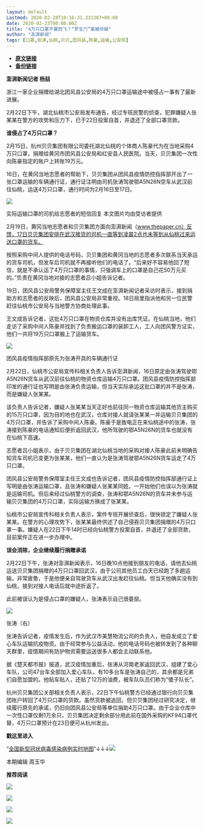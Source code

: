 ```yaml
---
layout: default
Lastmod: 2020-02-28T10:16:31.331387+00:00
date: 2020-02-23T00:00:00Z
title: "4万只口罩不翼而飞？“罗生门”案被侦破"
author: "澎湃新闻"
tags: [口罩,张涛,仙桃,贝贝,团风县,陈豪,运输,公安局]
---
```


* [**原文链接**](https://mp.weixin.qq.com/s/kJdMYHtjCDRbwIZsoHkC5w)
* [**备份链接**](http://archive.today/Ybq51)


**澎湃新闻记者 杨喆**

  

浙江一家企业捐赠给湖北团风县公安局的4万只口罩运输途中被侵占一事有了最新进展。

2月22日下午，湖北仙桃市公安局发布通告，经过专班民警的侦查，犯罪嫌疑人张某某在警方的攻势和压力下，已于22日投案自首，并退还了全部口罩货款。

**谁侵占了4万只口罩？**

2月15日，杭州贝贝集团有限公司委托湖北仙桃的个体商人陈豪代为在当地采购4万只口罩，捐赠给黄冈市团风县公安局和红安县人民医院。当天，贝贝集团一次性向陈豪指定的账户上转账19万元。

16日，在黄冈当地志愿者的帮助下，贝贝集团从团风县疫情防控指挥部开出了一张口罩运输的车辆通行证，通行证注明由司机张涛驾驶鄂A5N26N空车从武汉前往仙桃，运送4万只口罩，通行时间为2月16日至17日。  

  

![](/images/post/670c1de1f316d11fc1d8d0e5b71e6c22.jpg)

实际运输口罩的司机给志愿者的短信回复 本文图片均由受访者提供  
  

2月19日，黄冈当地志愿者和贝贝集团方面向澎湃新闻（www.thepaper.cn）反馈，17日贝贝集团安排在武汉接货的司机一直等到凌晨2点也未等到从仙桃过来运送口罩的货车。

按照采购中间人提供的电话号码，贝贝集团和黄冈当地的志愿者多次联系当天承运的货车司机，但发车后司机就不再接听他们的电话了。“后来好不容易他回了短信，就是不承认运了4万只口罩的事情，只强调车上的口罩是自己花50万元买的。”负责在黄冈当地对接的志愿者吕小姐告诉记者。

19日，团风县公安局警务保障室主任王文成在澎湃新闻记者采访时表示，接到捐助方和志愿者的反映后，团风县公安局非常重视。18日局里指派他和另一位民警赶往仙桃市公安局与当地警方协商处理此事。

王文成告诉记者，这批4万只口罩在物资仓库并没有出库凭证。在仙桃当地，他们走访了采购中间人陈豪并找到了负责搬运口罩的装卸工人，工人向团风警方证实，他们一共将19万只口罩搬上了运输货车。  

  

![](/images/post/9d3d50fd7c26255d9919fc6ce519977a.jpg)

团风县疫情指挥部原先为张涛开具的车辆通行证  
  

2月22日，仙桃市公安局宣传科相关负责人告诉澎湃新闻，16日原定由张涛驾驶鄂A5N26N货车从武汉前往仙桃的物资仓库运输4万只口罩。团风县疫情防控指挥部印发的通行证也写明是由张涛负责运输，但当天实际承运这批口罩的并不是张涛，而是嫌疑人张某某。

该负责人告诉记者，嫌疑人张某某当天正好也前往同一物资仓库运输其他货主购买的15万只口罩，因为目的地也在武汉，仓库对接人就请张某某一并运输贝贝集团的4万只口罩，并告诉了采购中间人陈豪。陈豪于是致电正在来仙桃途中的张涛，张涛接到陈豪的电话通知后便折返回武汉，他所驾驶的鄂A5N26N的货车也就没有在仙桃下高速。

志愿者吕小姐表示，由于贝贝集团在湖北仙桃当地的采购对接人陈豪此前未明确告知货车司机已变更为张某某，他们一直认为是张涛驾驶鄂A5N26N货车运走了4万只口罩。

团风县公安局警务保障室主任王文成也告诉记者，团风县疫情防控指挥部通行证上写明是由张涛运输口罩，且张涛和嫌疑人张某某同姓。一开始他们也误以为张涛就是运输司机。但后来经过仙桃警方的调查，张涛和鄂A5N26N的货车并未参与运输贝贝集团的4万只口罩，实际运输方换成了张某某。

仙桃市公安局宣传科相关负责人表示，案件专班开展侦查后，很快锁定了嫌疑人张某某。在警方的心理攻势下，张某某最终供述了自己侵吞贝贝集团捐赠的4万只口罩一事。嫌疑人在22日下午14时已经向仙桃警方投案自首，并退还了全部货款，目前案件正在进一步办理中。

**误会消除，企业继续履行捐赠承诺**

  
2月22日下午，张涛对澎湃新闻表示，16日晚10点他接到朋友的电话，请他去仙桃运送贝贝集团捐赠的4万只口罩回武汉，由于公司其他员工白天已经跑了多趟运输，非常疲惫，于是他便亲自驾驶货车从武汉出发赶往仙桃。但当天他确实没有到仙桃，接到对接人电话后就中途折返了。

此前被误认为是侵占口罩的嫌疑人，张涛表示自己很委屈。  

  

![](/images/post/7daa55800e794bf474692aadaa33e963.jpg)

张涛（右）  
  

张涛告诉记者，疫情发生后，作为武汉市美慧物流公司的负责人，他自发成立了爱心车队运输抗疫物资。由于经常参与公益活动，他的电话号码也被转发到了各种聊天群里，疫情期间有防护物资需要运送很多人都会主动联系他。

据《楚天都市报》报道，武汉疫情加重后，张涛从河南老家返回武汉，组建了爱心车队，公司47台车全部加入爱心车队，有10多台车是张涛自己的，其余都是兄弟们自愿加盟的。他贴车贴人，还贴了12万的油费，被车队队员们称为“傻子队长”。

杭州贝贝集团公关部相关负责人表示，22日下午仙桃警方已经通过银行向贝贝集团账户转回了4万只口罩的货款。虽然货款被追回，但贝贝集团经过研究决定，继续履行原先的承诺，仍旧向团风县公安局等单位捐助4万只口罩。由于企业仓库中一次性口罩仅剩1万余只，贝贝集团决定剩余部分用此前在国外采购的KF94口罩代替，4万只口罩预计在23日便可从杭州发出。

  

  

**戳这里进入**

“[全国新型冠状病毒感染病例实时地图](http://projects.thepaper.cn/thepaper-cases/839studio/feiyan/)”↓↓↓[![](/images/post/15a4bc01c19b9e56f61d4f79069e4c63.jpg)](http://projects.thepaper.cn/thepaper-cases/839studio/feiyan/)

  

本期编辑 周玉华  

  

**推荐阅读**

  

[![](/images/post/12e0d94be82829ed4f958ea785fc7b62.jpg)](http://mp.weixin.qq.com/s?__biz=MjM5MzI5NTU3MQ==&mid=2651587716&idx=1&sn=9cf340714786ffd74330418b03bccf7c&chksm=bd6199388a16102e76351195f852c7325de5e1620da5882bd04ccd1ff7d24b0b5dff09895509&scene=21#wechat_redirect)

[![](/images/post/b7a1607b1b9dd9e435b97383f11e4fdb.jpg)](http://mp.weixin.qq.com/s?__biz=MjM5MzI5NTU3MQ==&mid=2651587171&idx=1&sn=8aae24846a49ce902e6c154354f8d8ec&chksm=bd619fdf8a1616c944b7af5c259ccdede7203b086feaaf72a3deb060cebf529ed9de32c73e10&scene=21#wechat_redirect)  

[![](/images/post/4cf9a1212024fe7a1e31de8df61dab7e.jpg)](http://mp.weixin.qq.com/s?__biz=MjM5MzI5NTU3MQ==&mid=2651584391&idx=1&sn=f8165806546650b36b3d5b4f6e0519b4&chksm=bd666a3b8a11e32dad3e267ab8ad644f242879ceaf5bbd7a9b13fbaaa67499bf8f545982b991&scene=21#wechat_redirect)

[![](/images/post/faa036129172f4ba4cb775ad946d1eff.jpg)](https://a.app.qq.com/o/simple.jsp?pkgname=com.wondertek.paper)

